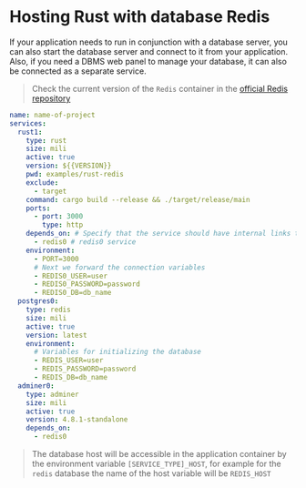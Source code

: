 # Hosting Rust with database Redis

If your application needs to run in conjunction with a database server, you can also start the database server and connect to it from your application. Also, if you need a DBMS web panel to manage your database, it can also be connected as a separate service.

> Check the current version of the `Redis` container in the [official Redis repository](https://hub.docker.com/_/redis/tags)

```yml
name: name-of-project
services:
  rust1:
    type: rust
    size: mili
    active: true
    version: ${{VERSION}}
    pwd: examples/rust-redis
    exclude:
      - target
    command: cargo build --release && ./target/release/main
    ports:
      - port: 3000
        type: http
    depends_on: # Specify that the service should have internal links to
      - redis0 # redis0 service
    environment:
      - PORT=3000
      # Next we forward the connection variables
      - REDIS0_USER=user
      - REDIS0_PASSWORD=password
      - REDIS0_DB=db_name
  postgres0:
    type: redis
    size: mili
    active: true
    version: latest
    environment:
      # Variables for initializing the database
      - REDIS_USER=user
      - REDIS_PASSWORD=password
      - REDIS_DB=db_name
  adminer0:
    type: adminer
    size: mili
    active: true
    version: 4.8.1-standalone
    depends_on:
      - redis0
```

> The database host will be accessible in the application container by the environment variable `[SERVICE_TYPE]_HOST`, for example for the `redis` database the name of the host variable will be `REDIS_HOST`
